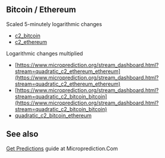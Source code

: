 


## Bitcoin / Ethereum 

Scaled 5-minutely logarithmic changes 
* [c2_bitcoin](https://www.microprediction.org/stream_dashboard.html?stream=c2_bitcoin)
* [c2_ethereum](https://www.microprediction.org/stream_dashboard.html?stream=c2_ethereum)

Logarithmic changes multiplied

* [https://www.microprediction.org/stream_dashboard.html?stream=quadratic_c2_ethereum_ethereum](https://www.microprediction.org/stream_dashboard.html?stream=quadratic_c2_ethereum_ethereum)
* [https://www.microprediction.org/stream_dashboard.html?stream=quadratic_c2_bitcoin_bitcoin](https://www.microprediction.org/stream_dashboard.html?stream=quadratic_c2_bitcoin_bitcoin)
* [quadratic_c2_bitcoin_ethereum](https://www.microprediction.org/stream_dashboard.html?stream=quadratic_c2_bitcoin_ethereum)

## See also 

[Get Predictions](https://www.microprediction.com/get-predictions) guide at Microprediction.Com

 
